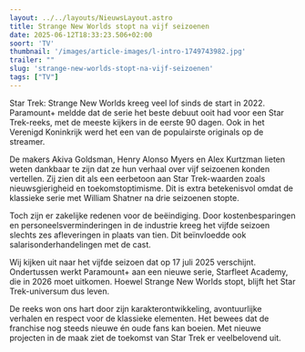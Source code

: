 ```yaml
---
layout: ../../layouts/NieuwsLayout.astro
title: Strange New Worlds stopt na vijf seizoenen
date: 2025-06-12T18:33:23.506+02:00
soort: 'TV'
thumbnail: '/images/article-images/l-intro-1749743982.jpg'
trailer: ""
slug: 'strange-new-worlds-stopt-na-vijf-seizoenen'
tags: ["TV"]
---
```


Star Trek: Strange New Worlds kreeg veel lof sinds de start in 2022. Paramount+
meldde dat de serie het beste debuut ooit had voor een Star Trek-reeks, met de
meeste kijkers in de eerste 90 dagen. Ook in het Verenigd Koninkrijk werd het
een van de populairste originals op de streamer.

De makers Akiva Goldsman, Henry Alonso Myers en Alex Kurtzman lieten weten
dankbaar te zijn dat ze hun verhaal over vijf seizoenen konden vertellen. Zij
zien dit als een eerbetoon aan Star Trek-waarden zoals nieuwsgierigheid en
toekomstoptimisme. Dit is extra betekenisvol omdat de klassieke serie met
William Shatner na drie seizoenen stopte.

Toch zijn er zakelijke redenen voor de beëindiging. Door kostenbesparingen en
personeelsverminderingen in de industrie kreeg het vijfde seizoen slechts zes
afleveringen in plaats van tien. Dit beïnvloedde ook salarisonderhandelingen met
de cast.

Wij kijken uit naar het vijfde seizoen dat op 17 juli 2025 verschijnt.
Ondertussen werkt Paramount+ aan een nieuwe serie, Starfleet Academy, die in
2026 moet uitkomen. Hoewel Strange New Worlds stopt, blijft het Star
Trek-universum dus leven.

De reeks won ons hart door zijn karakterontwikkeling, avontuurlijke verhalen en
respect voor de klassieke elementen. Het bewees dat de franchise nog steeds
nieuwe én oude fans kan boeien. Met nieuwe projecten in de maak ziet de toekomst
van Star Trek er veelbelovend uit.